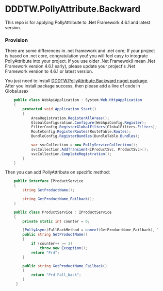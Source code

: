 # DDDTW.PollyAttribute.Backward
This repo is for applying PollyAttribute to .Net Framework 4.6.1 and latest version.

### Provision
There are some differences in .net framework and .net core; If your project is based on .net core, congratulation you! you will feel easy to integrate PollyAttribute into your project. If you use older .Net Framewok(I mean .Net Framework version 4.6.1 early), please update your project's .Net Framework version to 4.6.1 or latest version.

You just need to install [DDDTW.PollyAttribute.Backward nuget package](https://www.nuget.org/packages/DDDTW.PollyAttribute.Backward/). After you install package success, then please add a line of code in Global.asax

```csharp
    public class WebApiApplication : System.Web.HttpApplication
    {
        protected void Application_Start()
        {
            AreaRegistration.RegisterAllAreas();
            GlobalConfiguration.Configure(WebApiConfig.Register);
            FilterConfig.RegisterGlobalFilters(GlobalFilters.Filters);
            RouteConfig.RegisterRoutes(RouteTable.Routes);
            BundleConfig.RegisterBundles(BundleTable.Bundles);

            var svcCollection = new PollyServiceCollection();
            svcCollection.AddTransient<IProductSvc, ProductSvc>();
            svcCollection.CompleteRegistration();
        }
    }
```

Then you can add PollyAttribute on specific method:

```csharp
    public interface IProductService
    {
        string GetProductName();

        string GetProductName_Failback();
    }

    public class ProductService : IProductService
    {
        private static int counter = 0;

        [PollyAsync(FallBackMethod = nameof(GetProductName_Failback), IsEnableCircuitBreaker = true)]
        public string GetProductName()
        {
            if (counter++ >= 3)
                throw new Exception();
            return "Prd";
        }

        public string GetProductName_Failback()
        {
            return "Prd Fall_back";
        }
     }
```
